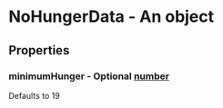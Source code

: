 

# NoHungerData - An object



## Properties



### minimumHunger - Optional [number](number)



Defaults to 19

